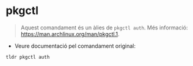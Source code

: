 # pkgctl

> Aquest comandament és un àlies de `pkgctl auth`.
> Més informació: <https://man.archlinux.org/man/pkgctl.1>.

- Veure documentació pel comandament original:

`tldr pkgctl auth`
